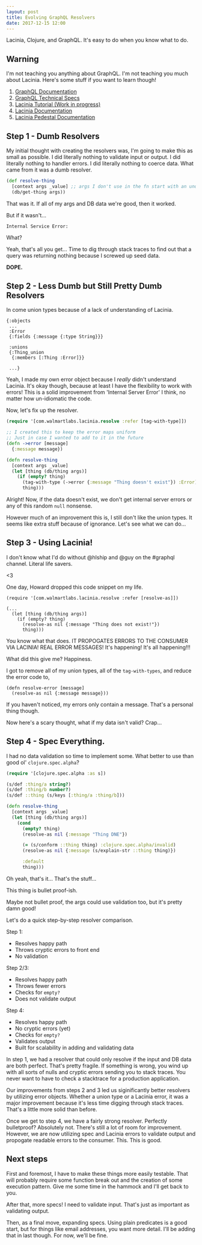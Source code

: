 ```yaml
---
layout: post
title: Evolving GraphQL Resolvers
date: 2017-12-15 12:00
---
```


Lacinia, Clojure, and GraphQL.
It's easy to do when you know what to do.

## Warning

I'm not teaching you anything about GraphQL.
I'm not teaching you much about Lacinia.
Here's some stuff if you want to learn though!

1. [GraphQL Documentation](http://graphql.org/learn/)
2. [GraphQL Technical Specs](http://facebook.github.io/graphql/October2016/)
3. [Lacinia Tutorial (Work in progress)](http://lacinia.readthedocs.io/en/latest/tutorial/index.html)
4. [Lacinia Documentation](http://lacinia.readthedocs.io/en/latest/overview.html)
5. [Lacinia Pedestal Documentation](https://github.com/walmartlabs/lacinia-pedestal)

## Step 1 - Dumb Resolvers

My initial thought with creating the resolvers was, I'm going to make this as small as possible.
I did literally nothing to validate input or output.
I did literally nothing to handler errors.
I did literally nothing to coerce data.
What came from it was a dumb resolver.

```clojure
(def resolve-thing
  [context args _value] ;; args I don't use in the fn start with an underscore
  (db/get-thing args))
```

That was it.
If all of my args and DB data we're good, then it worked.

But if it wasn't...

`Internal Service Error:`

What?

Yeah, that's all you get...
Time to dig through stack traces to find out that a query was returning nothing because I screwed up seed data.

__DOPE.__

## Step 2 - Less Dumb but Still Pretty Dumb Resolvers

In come union types because of a lack of understanding of Lacinia.

```
{:objects
 ...
 :Error
 {:fields {:message {:type String}}}

 :unions
 {:Thing_union
  {:members [:Thing :Error]}}

 ...}
```

Yeah, I made my own error object because I _really_ didn't understand Lacinia.
It's okay though, because at least I have the flexibility to work with errors!
This is a solid improvement from 'Internal Server Error' I think, no matter how un-idiomatic the code.

Now, let's fix up the resolver.

```clojure
(require '[com.walmartlabs.lacinia.resolve :refer [tag-with-type]])

;; I created this to keep the error maps uniform
;; Just in case I wanted to add to it in the future
(defn ->error [message]
  {:message message})

(defn resolve-thing
  [context args _value]
  (let [thing (db/thing args)]
    (if (empty? thing)
      (tag-with-type (->error {:message "Thing doesn't exist"}) :Error)
      thing)))
```

Alright!
Now, if the data doesn't exist, we don't get internal server errors or any of this random `null` nonsense.

However much of an improvement this is, I still don't like the union types.
It seems like extra stuff because of ignorance.
Let's see what we can do...

## Step 3 - Using Lacinia!

I don't know what I'd do without @hlship and @guy on the #graphql channel.
Literal life savers.

<3

One day, Howard dropped this code snippet on my life.

```
(require '[com.walmartlabs.lacinia.resolve :refer [resolve-as]])

(...
  (let [thing (db/thing args)]
    (if (empty? thing)
      (resolve-as nil {:message "Thing does not exist!"})
      thing)))
```

You know what that does.
IT PROPOGATES ERRORS TO THE CONSUMER VIA LACINIA! REAL ERROR MESSAGES!
It's happening! It's all happening!!!

What did this give me?
Happiness.

I got to remove all of my union types, all of the `tag-with-types`, and reduce the error code to,

```
(defn resolve-error [message]
  (resolve-as nil {:message message}))
```

If you haven't noticed, my errors only contain a message.
That's a personal thing though.

Now here's a scary thought, what if my data isn't valid?
Crap...

## Step 4 - Spec Everything.

I had no data validation so time to implement some.
What better to use than good ol' `clojure.spec.alpha`?

```clojure
(require '[clojure.spec.alpha :as s])

(s/def :thing/a string?)
(s/def :thing/b number?)
(s/def ::thing (s/keys [:thing/a :thing/b]))

(defn resolve-thing
  [context args _value]
  (let [thing (db/thing args)]
    (cond
      (empty? thing)
      (resolve-as nil {:message "Thing DNE"})

      (= (s/conform ::thing thing) :clojure.spec.alpha/invalid)
      (resolve-as nil {:message (s/explain-str ::thing thing)})

      :default
      thing)))
```

Oh yeah, that's it...
That's the stuff...

This thing is bullet proof-ish.

Maybe not bullet proof, the args could use validation too, but it's pretty damn good!

Let's do a quick step-by-step resolver comparison.

Step 1:
- Resolves happy path
- Throws cryptic errors to front end
- No validation

Step 2/3:
- Resolves happy path
- Throws fewer errors
- Checks for `empty?`
- Does not validate output

Step 4:
- Resolves happy path
- No cryptic errors (yet)
- Checks for `empty?`
- Validates output
- Built for scalability in adding and validating data

In step 1, we had a resolver that could only resolve if the input and DB data are both perfect.
That's pretty fragile.
If something is wrong, you wind up with all sorts of nulls and cryptic errors sending you to stack traces.
You never want to have to check a stacktrace for a production application.

Our improvements from steps 2 and 3 led us siginificantly better resolvers by utilizing error objects.
Whether a union type or a Lacinia error, it was a major improvement because it's less time digging through stack traces.
That's a little more solid than before.

Once we get to step 4, we have a fairly strong resolver.
Perfectly bulletproof?
Absolutely not.
There's still a lot of room for improvement.
However, we are now utilizing spec and Lacinia errors to validate output and propogate readable errors to the consumer.
This. This is good.

## Next steps

First and foremost, I have to make these things more easily testable.
That will probably require some function break out and the creation of some execution pattern.
Give me some time in the hammock and I'll get back to you.

After that, more specs!
I need to validate input.
That's just as important as validating output.

Then, as a final move, expanding specs.
Using plain predicates is a good start, but for things like email addresses, you want more detail.
I'll be adding that in last though.
For now, we'll be fine.
